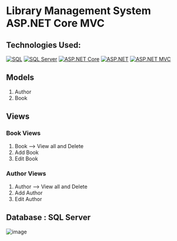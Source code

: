 # Library Management System ASP.NET Core MVC 
 ## Technologies Used: 
[![SQL](https://img.shields.io/badge/SQL-Used-orange)](https://www.microsoft.com/en-us/sql-server)
[![SQL Server](https://img.shields.io/badge/SQL%20Server-Used-blue)](https://www.microsoft.com/en-us/sql-server)
[![ASP.NET Core](https://img.shields.io/badge/ASP.NET%20Core-Used-green)](https://dotnet.microsoft.com/apps/aspnet)
[![ASP.NET](https://img.shields.io/badge/ASP.NET-Used-blueviolet)](https://dotnet.microsoft.com/apps/aspnet)
[![ASP.NET MVC](https://img.shields.io/badge/ASP.NET%20MVC-Used-blueviolet)](https://dotnet.microsoft.com/apps/aspnet)
## Models
1. Author
2. Book
## Views 
### Book Views 
1. Book --> View all and Delete
2. Add Book
3. Edit Book

### Author Views 
1. Author --> View all and Delete
2. Add Author
3. Edit Author

## Database : SQL Server 
![image](https://github.com/user-attachments/assets/448cc501-bb57-4226-95fd-1b52cc877c61)

